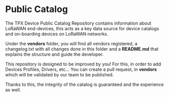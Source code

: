 # Public Catalog

The TPX Device Public Catalog Repository contains information about LoRaWAN end-devices, this acts as a key data source for device catalogs and on-boarding devices on LoRaWAN networks.

Under the **vendors** folder, you will find all vendors registered, a changelog.txt with all changes done in this folder and a **README.md** that explains the structure and guide the developer.

This repository is designed to be improved by you! For this, in order to add Devices Profiles, Drivers, etc... You can create a pull request, in **vendors** which will be validated by our team to be published.

Thanks to this, the integrity of the catalog is guaranteed and the experience as well.
